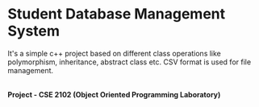 # Student Database Management System
It's a simple c++ project based on different class operations like polymorphism, inheritance, abstract class etc. CSV format is used for file management.
<p><strong><br/>Project - CSE 2102 (Object Oriented Programming Laboratory)</strong></p>
